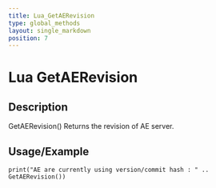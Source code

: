 ```yaml
---
title: Lua_GetAERevision
type: global_methods
layout: single_markdown
position: 7
---
```


# Lua GetAERevision

## Description

GetAERevision() Returns the revision of AE server.

## Usage/Example

```
print("AE are currently using version/commit hash : " .. GetAERevision())
```
